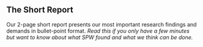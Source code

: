 ## The Short Report
Our 2-page short report presents our most important research findings and demands in bullet-point format. *Read this if you only have a few minutes but want to know about what SPW found and what we think can be done.*